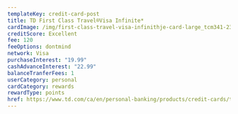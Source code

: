 ```yaml
---
templateKey: credit-card-post
title: TD First Class Travel®Visa Infinite*
cardImage: /img/first-class-travel-visa-infinithje-card-large_tcm341-234036.jpg
creditScore: Excellent
fee: 120
feeOptions: dontmind
network: Visa
purchaseInterest: "19.99"
cashAdvanceInterest: "22.99"
balanceTranferFees: 1
userCategory: personal
cardCategory: rewards
rewardType: points
href: https://www.td.com/ca/en/personal-banking/products/credit-cards/travel-rewards/first-class-travel-visa-infinite-card_b/?s_tnt=474653:1:0&
---
```

